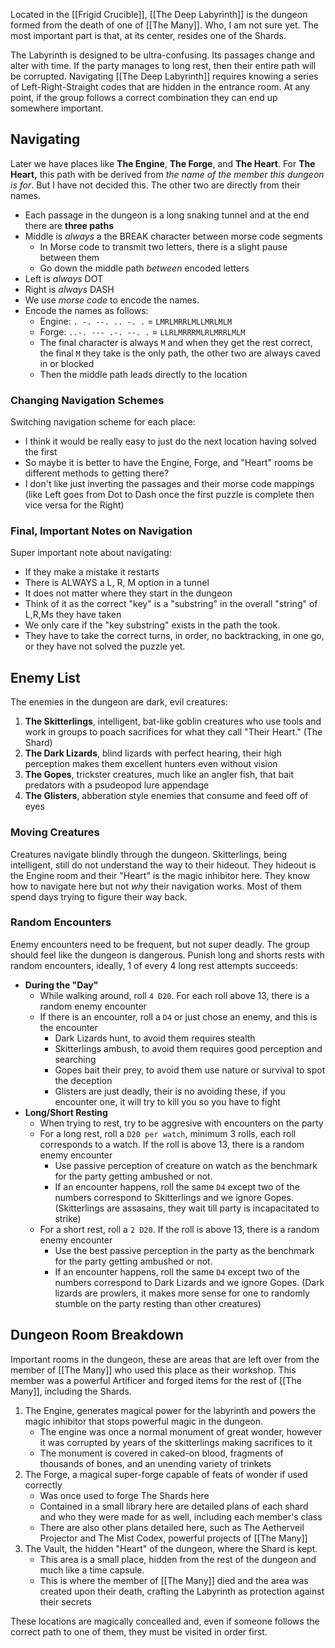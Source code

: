 Located in the [[Frigid Crucible]], [[The Deep Labyrinth]] is the dungeon formed from the death of one of [[The Many]]. Who, I am not sure yet. The most important part is that, at its center, resides one of the Shards.

The Labyrinth is designed to be ultra-confusing. Its passages change and alter with time. If the party manages to long rest, then their entire path will be corrupted. Navigating [[The Deep Labyrinth]] requires knowing a series of Left-Right-Straight codes that are hidden in the entrance room. At any point, if the group follows a correct combination they can end up somewhere important.

## Navigating
Later we have places like **The Engine**, **The Forge**, and **The Heart**. For **The Heart,** this path with be derived from *the name of the member this dungeon is for*. But I have not decided this. The other two are directly from their names.
- Each passage in the dungeon is a long snaking tunnel and at the end there are **three paths**
- Middle is *always* a the BREAK character between morse code segments
	- In Morse code to transmit two letters, there is a slight pause between them
	- Go down the middle path *between* encoded letters
- Left is *always* DOT
- Right is *always* DASH
- We use *morse code* to encode the names. 
- Encode the names as follows:
	- Engine: `. -. --. .. -. .` = `LMRLMRRLMLLMRLMLM`
	- Forge: `..-. --- .-. --. .` = `LLRLMRRRMLRLMRRLMLM`
	- The final character is always `M` and when they get the rest correct, the final `M` they take is the only path, the other two are always caved in or blocked
	- Then the middle path leads directly to the location

### Changing Navigation Schemes
Switching navigation scheme for each place:
- I think it would be really easy to just do the next location having solved the first
- So maybe it is better to have the Engine, Forge, and "Heart" rooms be different methods to getting there?
- I don't like just inverting the passages and their morse code mappings (like Left goes from Dot to Dash once the first puzzle is complete then vice versa for the Right)

### Final, Important Notes on Navigation
Super important note about navigating:
- If they make a mistake it restarts
- There is ALWAYS a L, R, M option in a tunnel
- It does not matter where they start in the dungeon
- Think of it as the correct "key" is a "substring" in the overall "string" of L,R,Ms they have taken
- We only care if the "key substring" exists in the path the took. 
- They have to take the correct turns, in order, no backtracking, in one go, or they have not solved the puzzle yet.

## Enemy List
The enemies in the dungeon are dark, evil creatures:
1. **The Skitterlings**, intelligent, bat-like goblin creatures who use tools and work in groups to poach sacrifices for what they call "Their Heart." (The Shard)
2. **The Dark Lizards**, blind lizards with perfect hearing, their high perception makes them excellent hunters even without vision
3. **The Gopes**, trickster creatures, much like an angler fish, that bait predators with a psudeopod lure appendage
4. **The Glisters**, abberation style enemies that consume and feed off of eyes 

### Moving Creatures
Creatures navigate blindly through the dungeon. Skitterlings, being intelligent, still do not understand the way to their hideout. They hideout is the Engine room and their "Heart" is the magic inhibitor here. They know how to navigate here but not *why* their navigation works. Most of them spend days trying to figure their way back. 

### Random Encounters
Enemy encounters need to be frequent, but not super deadly. The group should feel like the dungeon is dangerous. Punish long and shorts rests with random encounters, ideally, 1 of every 4 long rest attempts succeeds:
- **During the "Day"**
	- While walking around, roll `4 D20`. For each roll above 13, there is a random enemy encounter
	- If there is an encounter, roll a `D4` or just chose an enemy, and this is the encounter
		- Dark Lizards hunt, to avoid them requires stealth
		- Skitterlings ambush, to avoid them requires good perception and searching
		- Gopes bait their prey, to avoid them use nature or survival to spot the deception
		- Glisters are just deadly, their is no avoiding these, if you encounter one, it will try to kill you so you have to fight
- **Long/Short Resting**
	- When trying to rest, try to be aggresive with encounters on the party
	- For a long rest, roll a `D20 per watch`, minimum 3 rolls, each roll corresponds to a watch. If the roll is above 13, there is a random enemy encounter
		- Use passive perception of creature on watch as the benchmark for the party getting ambushed or not.
		- If an encounter happens, roll the same `D4` except two of the numbers correspond to Skitterlings and we ignore Gopes. (Skitterlings are assasains, they wait till party is incapacitated to strike)
	- For a short rest, roll  a `2 D20`. If the roll is above 13, there is a random enemy encounter
		- Use the best passive perception in the party as the benchmark for the party getting ambushed or not.
		- If an encounter happens, roll the same `D4` except two of the numbers correspond to Dark Lizards and we ignore Gopes. (Dark lizards are prowlers, it makes more sense for one to randomly stumble on the party resting than other creatures)

## Dungeon Room Breakdown
Important rooms in the dungeon, these are areas that are left over from the member of [[The Many]] who used this place as their workshop. This member was a powerful Artificer and forged items for the rest of [[The Many]], including the Shards.
1. The Engine, generates magical power for the labyrinth and powers the magic inhibitor that stops powerful magic in the dungeon. 
	- The engine was once a normal monument of great wonder, however it was corrupted by years of the skitterlings making sacrifices to it
	- The monument is covered in caked-on blood, fragments of thousands of bones, and an unending variety of trinkets
2. The Forge, a magical super-forge capable of feats of wonder if used correctly
	- Was once used to forge The Shards here
	- Contained in a small library here are detailed plans of each shard and who they were made for as well, including each member's class
	- There are also other plans detailed here, such as The Aetherveil Projector and The Mist Codex, powerful projects of [[The Many]]
3. The Vault, the hidden "Heart" of the dungeon, where the Shard is kept.
	- This area is a small place, hidden from the rest of the dungeon and much like a time capsule.
	- This is where the member of [[The Many]] died and the area was created upon their death, crafting the Labyrinth as protection against their secrets

These locations are magically concealled and, even if someone follows the correct path to one of them, they must be visited in order first. 